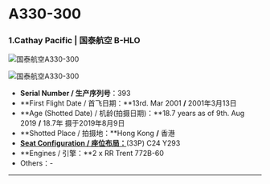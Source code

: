 # A330-300

### 1.Cathay Pacific | 国泰航空     B-HLO

![国泰航空A330-300](http://py2kq5jlv.bkt.clouddn.com/A333_CX_B-HLO_1.jpg)

![国泰航空A330-300](http://py2kq5jlv.bkt.clouddn.com/A333_CX_B-HLO_2.jpg)

- **Serial Number / 生产序列号**：393
- **First Flight Date / 首飞日期：**13rd. Mar 2001  **/**  2001年3月13日
- **Age (Shotted Date) / 机龄(拍摄日期)：**18.7 years as of 9th. Aug 2019  **/**  18.7年  摄于2019年8月9日
- **Shotted Place / 拍摄地：**Hong Kong  **/**  香港
- [**Seat Configuration / 座位布局：**](https://www.cathaypacific.com/cx/sc_CN/travel-information/flying-with-us/aircraft-and-fleet/airbus-a330/a330.html)(33P) C24 Y293
- **Engines / 引擎：**2 x RR Trent 772B-60
- Others：-

------

### 